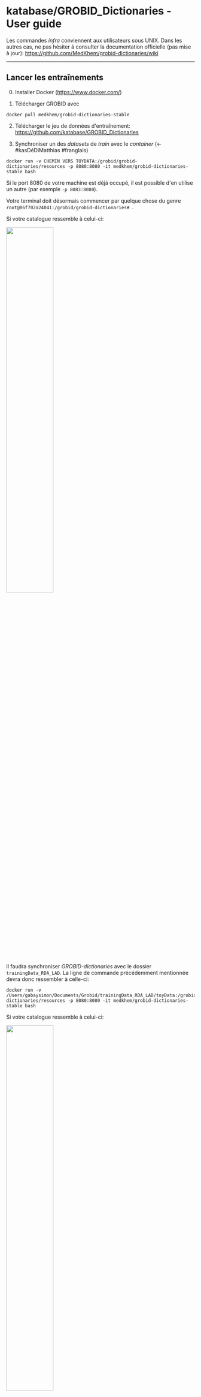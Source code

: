 # katabase/GROBID_Dictionaries - User guide


Les commandes _infra_ conviennent aux utilisateurs sous UNIX. Dans les autres cas, ne pas hésiter à consulter la documentation officielle (pas mise à jour): https://github.com/MedKhem/grobid-dictionaries/wiki

---

## Lancer les entraînements

0. Installer Docker (https://www.docker.com/)

1. Télécharger GROBID avec

```console
docker pull medkhem/grobid-dictionaries-stable
```

2. Télécharger le jeu de données d'entraînement: https://github.com/katabase/GROBID_Dictionaries

3. Synchroniser un des _datasets_ de _train_ avec le _container_ (<-#kasDéDiMatthias #franglais)

```console
docker run -v CHEMIN VERS TOYDATA:/grobid/grobid-dictionaries/resources -p 8080:8080 -it medkhem/grobid-dictionaries-stable bash
```

Si le port 8080 de votre machine est déjà occupé, il est possible d'en utilise un autre (par exemple `-p 8083:8080`).

Votre terminal doit désormais commencer par quelque chose du genre `root@86f702a24041:/grobid/grobid-dictionaries# `.

Si votre catalogue ressemble à celui-ci:

<img src="https://github.com/katabase/GROBID_Dictionaries/blob/master/_images/RDA_LAD.png" width="50%">

Il faudra synchroniser _GROBID-dictionaries_ avec le dossier `trainingData_RDA_LAD`. La ligne de commande précédemment mentionnée devra donc ressembler à celle-ci:

```console
docker run -v /Users/gabaysimon/Documents/Grobid/trainingData_RDA_LAD/toyData:/grobid/grobid-dictionaries/resources -p 8080:8080 -it medkhem/grobid-dictionaries-stable bash
```

Si votre catalogue ressemble à celui-ci:

<img src="https://github.com/katabase/GROBID_Dictionaries/blob/master/_images/AUCTION.png" width="50%">

Il faudra synchroniser _GROBID-dictionaries_ avec le dossier `trainingData_AUCTION`. La ligne de commande précédemment mentionnée devra donc ressembler à celle-ci:

```console
docker run -v /Users/gabaysimon/Documents/Grobid/trainingData_AUCTION/toyData:/grobid/grobid-dictionaries/resources -p 8080:8080 -it medkhem/grobid-dictionaries-stable bash
```

4. Lancer les entraînements, l'un après l'autre

_Dictionary Segmentation_ (pour les pages)
```console
mvn generate-resources -P train_dictionary_segmentation -e
```

_Dictionary Body Segmentation_ (pour les entrées)
```console
mvn generate-resources -P train_dictionary_body_segmentation -e
```

_Lexical Entry_ (pour les sous-entrées)
```console
mvn generate-resources -P train_lexicalEntries -e
```

_Form_ (pour la première sous-entrée)

```console
mvn generate-resources -P train_form -e
```

_Sense_ (pour la seconde sous-entrée)

```console
mvn generate-resources -P train_sense -e
```

Tous les modèles sont désormais entraînés. Il faut désormais les utiliser.

---

## Web service

1. Lancer le serveur en local:

```console
mvn -Dmaven.test.skip=true jetty:run-war
```

2. Accéder au serveur: http://localhost:8080/

3. Sélectionner `Parse full dictionary`

4. Charger le pdf

5. Cliquer sur `Submit Query`

6. Quitter l'API: Crtl+c

<img src="https://github.com/katabase/GROBID_Dictionaries/blob/master/_images/selection.png" width="50%">

---

## Transformations

Il est recommandé d'utiliser Oxygen en lançant le projet [`GROBID.xpr`](https://github.com/katabase/GROBID_Dictionaries/blob/master/GROBID.xpr), qui contient tous les scenarios pré-paramétrés.

1. Transformer le document produit par GROBID avec [`_transformations/step_1_fixedPrice.xsl`](https://github.com/katabase/GROBID_Dictionaries/blob/master/_transformations/step_1_fixedPrice.xsl) (Scenario `step_1_fixedPrice`) si vous avez choisi le modèle `trainingData_RDA_LAD`, et avec  [`_transformations/step_1_auction.xsl`](https://github.com/katabase/GROBID_Dictionaries/blob/master/_transformations/step_1_auction.xsl) (Scenario `step_1_fixedPrice`) si vous avez choisi le modèle `step_1_auction`

2. Faire le lien avec le schema [`_schemas/schema_grobid_output.rng`](https://github.com/katabase/GROBID_Dictionaries/blob/master/_schemas/schema_grobid_output.rng). Vous pouvez recopier (en adaptant le chemin) les lignes suivantes (à placer entre les lignes 1 et 2)

```xml
<?xml-model href="../../_schemas/schema_grobid_output.rng" type="application/xml" schematypens="http://relaxng.org/ns/structure/1.0"?>
<?xml-model href="../../_schemas/schema_grobid_output.rng" type="application/xml" schematypens="http://purl.oclc.org/dsdl/schematron"?>
```

**Attention**: le contenu de `titleStmt/title` va servir à fabriquer les `@xml:id` des `<item>`. Il doit donc correspondre au code du document.

3. Une fois le fichier XML corrigé, appliquer la feuille de style [`_transformations/step_2.xsl`](https://github.com/katabase/GROBID_Dictionaries/blob/master/_transformations/step_2.xsl) (scénario `step_2`).

4. Modifier les liens des schémas et, désormais, utiliser [`_schemas/odd_editiones.rng`](https://github.com/katabase/GROBID_Dictionaries/blob/master/_schemas/odd_editiones.rng)


---
# Créer des données d'entraînement

## CPDF

Pour créer les données d'entraînement, il nous faut des pdf. Choisissons 8 pages pour le _train_ et 2 pages pour le _test_ pour faire deux pdf distincts.

1. Découper le pdf en images

```
./cpdf -split PATH-TO.pdf -o PATH-TO-OUTPUT/%%%.pdf
```

par exemple:

```
./cpdf -split /Users/gabaysimon/Documents/Grobid/cpdf/cpdf-binaries-master/OSX-Intel/1879_02_15_ETI.pdf -o /Users/gabaysimon/Documents/Grobid/cpdf/cpdf-binaries-master/OSX-Intel/cata%%.pdf
```

2. Recomposer un pdf avec quelques images

```
./cpdf -merge -i image1.pdf image2.pdf image3.pdf -o result.pdf

```

par exemple:

```
./cpdf -merge /Users/gabaysimon/Documents/Grobid/cpdf/cpdf-binaries-master/OSX-Intel/cata09.pdf /Users/gabaysimon/Documents/Grobid/cpdf/cpdf-binaries-master/OSX-Intel/cata10.pdf -o train.pdf
```

## Entraîner le premier niveau (`dictionary-segmentation`)

0. Synchroniser son dossier avec le container docker

1. Placer les PDF dans `dictionary-segmentation/corpus/pdf`. Cette localisation n'est pas imposée par GROBID: il suffira d'ajuster le chemin plus tard dans les commandes (cf §2 juste _infra_).

2. Créer les données d'entraînement

```
java -jar /grobid/grobid-dictionaries/target/grobid-dictionaries-0.5.4-SNAPSHOT.one-jar.jar -dIn resources/dataset/dictionary-segmentation/corpus/pdf/  -dOut resources -exe createTrainingDictionarySegmentation
```

3. Les fichiers sont générés dans `toyData`.  Il faut désormais annoter les documents en TEI en mode auteur avec les balises `<headnote>` et `<body>`.

4. Les replacer dans le(s) fichier(s) de train dans `dictionary-segmentation/corpus/tei` pour le `.xml` et `dictionary-segmentation/corpus/raw` pour `.rawtext` et `.training.dictionarySegmentation`.  Faire de même pour le(s) fichier(s) de test dans `dictionary-segmentation/evaluation`

5. Lancer l'entraînement du niveau:

```
mvn generate-resources -P train_dictionary_segmentation -e
```

## Entraîner un deuxième niveau (`dictionary-body-segmentation`)


1. Créer les données d'entraînement

```
java -jar /grobid/grobid-dictionaries/target/grobid-dictionaries-0.5.4-SNAPSHOT.one-jar.jar -dIn resources/dataset/dictionary-segmentation/corpus/pdf/  -dOut resources -exe createTrainingDictionaryBodySegmentation
```

2. Les fichiers sont générés dans `toyData`.  Il faut désormais annoter les documents en TEI en mode auteur avec la balise `<entry>`

3. Les replacer dans le(s) fichier(s) de train dans `dictionary-body-segmentation/corpus/tei` pour le `.xml` et `dictionary-segmentation/corpus/raw` pour `.rawtext` et `.dictionaryBodySegmentation`.  Faire de même pour le(s) fichier(s) de test dans `dictionary-body-segmentation/evaluation`

4. Lancer l'entraînement du niveau:

```
mvn generate-resources -P train_dictionary_body_segmentation -e
```

## Entraîner un troisième niveau (`lexical-entry`)


1. Créer les données d'entraînement

```
java -jar /grobid/grobid-dictionaries/target/grobid-dictionaries-0.5.4-SNAPSHOT.one-jar.jar -dIn resources/dataset/dictionary-segmentation/corpus/pdf/  -dOut resources -exe createTrainingLexicalEntry
```

2. Les fichiers sont générés dans `toyData`.  Il faut désormais annoter les documents en TEI en mode auteur avec les balises `<lemma>` et `<sense>`

3. Les replacer dans le(s) fichier(s) de train dans `lexical-entry/corpus/tei` pour le `.xml` et `lexical-entry/corpus/raw` pour `.rawtext` et `.lexicalEntry`.  Faire de même pour le(s) fichier(s) de test dans `lexical-entry/evaluation`

4. Lancer l'entraînement du niveau:

```
mvn generate-resources -P train_lexicalEntries -e
```

## Entraîner un quatrième niveau (`form`)


1. Créer les données d'entraînement

```
java -jar /grobid/grobid-dictionaries/target/grobid-dictionaries-0.5.4-SNAPSHOT.one-jar.jar -dIn resources/dataset/dictionary-segmentation/corpus/pdf/ -dOut resources -exe createTrainingForm
```

2. Les fichiers sont générés dans `toyData`.  Il faut désormais annoter les documents en TEI en mode auteur avec les balises `<name>` et `<desc>`

3. Les replacer dans le(s) fichier(s) de train dans `form/corpus/tei` pour le `.xml` et `form/corpus/raw` pour `.rawtext` et `.training.form`.  Faire de même pour le(s) fichier(s) de test dans `form/evaluation`

4. Lancer l'entraînement du niveau:

```
mvn generate-resources -P train_form -e
```

## Entraîner un cinquième niveau (`sense`)


1. Créer les données d'entraînement

```
java -jar /grobid/grobid-dictionaries/target/grobid-dictionaries-0.5.4-SNAPSHOT.one-jar.jar -dIn resources/dataset/dictionary-segmentation/corpus/pdf/ -dOut resources -exe createTrainingSense
```

2. Les fichiers sont générés dans `toyData`.  Il faut désormais annoter les documents en TEI en mode auteur avec les balises `<subSense>` et `<note>`

3. Les replacer dans le(s) fichier(s) de train dans `sense/corpus/tei` pour le `.xml` et `sense/corpus/raw` pour `.rawtext` et `.training.sense`.  Faire de même pour le(s) fichier(s) de test dans `sense/evaluation`

4. Lancer l'entraînement du niveau:

```
mvn generate-resources -P train_sense -e
```





